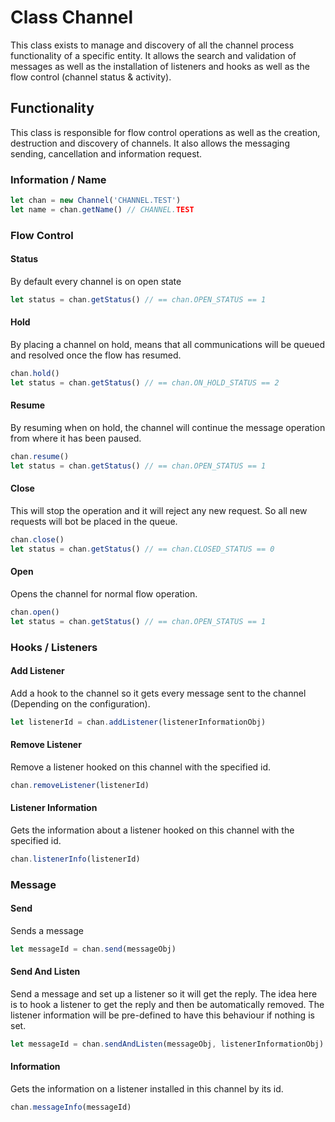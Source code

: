 # Class Channel
This class exists to manage and discovery of all the channel process functionality of a specific entity. 
It allows the search and validation of messages as well as the installation of listeners and hooks as well as the flow 
control (channel status & activity).  

## Functionality
This class is responsible for flow control operations as well as the creation, destruction and discovery of channels. It
also allows the messaging sending, cancellation and information request.  

### Information / Name

```js
let chan = new Channel('CHANNEL.TEST')
let name = chan.getName() // CHANNEL.TEST
```

### Flow Control 
#### Status
By default every channel is on open state

```js
let status = chan.getStatus() // == chan.OPEN_STATUS == 1
```

#### Hold
By placing a channel on hold, means that all communications will be queued and resolved once the flow has resumed.

```js
chan.hold()
let status = chan.getStatus() // == chan.ON_HOLD_STATUS == 2
```

#### Resume
By resuming when on hold, the channel will continue the message operation from where it has been paused. 

```js
chan.resume()
let status = chan.getStatus() // == chan.OPEN_STATUS == 1
```

#### Close
This will stop the operation and it will reject any new request. So all new requests will bot be placed in the queue.

```js
chan.close()
let status = chan.getStatus() // == chan.CLOSED_STATUS == 0
```

#### Open
Opens the channel for normal flow operation.

```js
chan.open()
let status = chan.getStatus() // == chan.OPEN_STATUS == 1
```

### Hooks / Listeners
#### Add Listener
Add a hook to the channel so it gets every message sent to the channel (Depending on the configuration).
```js
let listenerId = chan.addListener(listenerInformationObj)
```

#### Remove Listener
Remove a listener hooked on this channel with the specified id.
```js
chan.removeListener(listenerId)
```

#### Listener Information
Gets the information about a listener hooked on this channel with the specified id.
```js
chan.listenerInfo(listenerId)
```

### Message
#### Send
Sends a message
```js
let messageId = chan.send(messageObj)
```

#### Send And Listen
Send a message and set up a listener so it will get the reply. The idea here is to hook a listener to get the reply 
and then be automatically removed. The listener information will be pre-defined to have this behaviour if nothing is set.
```js
let messageId = chan.sendAndListen(messageObj, listenerInformationObj)
```

#### Information
Gets the information on a listener installed in this channel by its id.
```js
chan.messageInfo(messageId)
```


